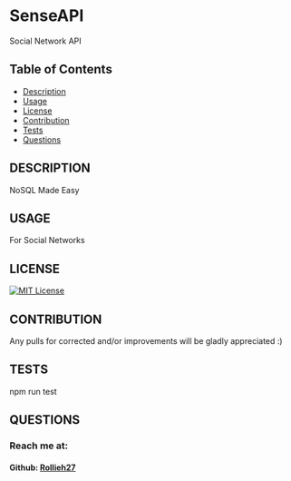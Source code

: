 # SenseAPI
Social Network API
  ## Table of Contents
  * [Description](#description)
  * [Usage](#usage)
  * [License](#license)
  * [Contribution](#contribution)
  * [Tests](#tests)
  * [Questions](#questions)
  ## DESCRIPTION 
  NoSQL Made Easy
  ## USAGE 
  For Social Networks
  ## LICENSE 
  [![MIT License](https://img.shields.io/badge/License-MIT-yellow.svg)](https://opensource.org/licenses/MIT)
  ## CONTRIBUTION 
  Any pulls for corrected and/or improvements will be gladly appreciated :)
  ## TESTS 
  npm run test
  ## QUESTIONS 
  ### Reach me at:
  #### Github: [Rollieh27](github.com/Rollieh27)
